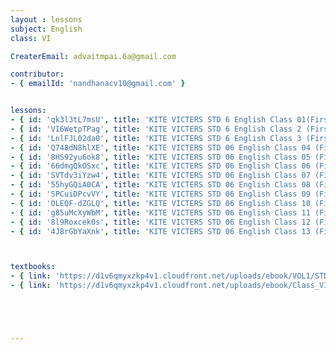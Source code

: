 ```yaml
--- 
layout : lessons 
subject: English
class: VI

CreaterEmail: advaitmpai.6a@gmail.com

contributor: 
- { emailId: 'nandhanacv10@gmail.com' }


lessons: 
- { id: 'qk3l3tL7msU', title: 'KITE VICTERS STD 6 English Class 01(First Bell-ഫസ്റ്റ് ബെല്‍)' }
- { id: 'VI6WetpTPag', title: 'KITE VICTERS STD 6 English Class 2 (First Bell-ഫസ്റ്റ് ബെല്‍)' }
- { id: 'LnlFJL02da0', title: 'KITE VICTERS STD 6 English Class 3 (First Bell-ഫസ്റ്റ് ബെല്‍)' }
- { id: 'Q748dN8hlXE', title: 'KITE VICTERS STD 06 English Class 04 (First Bell-ഫസ്റ്റ് ബെല്‍)' }
- { id: '8HS92yu6ok8', title: 'KITE VICTERS STD 06 English Class 05 (First Bell-ഫസ്റ്റ് ബെല്‍)' }
- { id: '66dmgQkOSxc', title: 'KITE VICTERS STD 06 English Class 06 (First Bell-ഫസ്റ്റ് ബെല്‍)' }
- { id: 'SVTdv3iYzw4', title: 'KITE VICTERS STD 06 English Class 07 (First Bell-ഫസ്റ്റ് ബെല്‍)' }
- { id: '55hyGQiA0CA', title: 'KITE VICTERS STD 06 English Class 08 (First Bell-ഫസ്റ്റ് ബെല്‍)' }
- { id: 'SPCuiDPcvVY', title: 'KITE VICTERS STD 06 English Class 09 (First Bell-ഫസ്റ്റ് ബെല്‍)' }
- { id: 'OLEQF-dZGLQ', title: 'KITE VICTERS STD 06 English Class 10 (First Bell-ഫസ്റ്റ് ബെല്‍)' }
- { id: 'g85uMcXyWbM', title: 'KITE VICTERS STD 06 English Class 11 (First Bell-ഫസ്റ്റ് ബെല്‍)' }
- { id: '8l9Roxcek0s', title: 'KITE VICTERS STD 06 English Class 12 (First Bell-ഫസ്റ്റ് ബെല്‍)' }
- { id: '4J8rGbYaXnk', title: 'KITE VICTERS STD 06 English Class 13 (First Bell-ഫസ്റ്റ് ബെല്‍)' }



textbooks:
- { link: 'https://d1v6qmyxzkp4v1.cloudfront.net/uploads/ebook/VOL1/STD6/KeralaReaderEnglish/KeralaReaderEnglish.pdf', title: 'English part 1' , medium: 'English' }
- { link: 'https://d1v6qmyxzkp4v1.cloudfront.net/uploads/ebook/Class_VI/English_Vol_II/English6.pdf', title: 'English part 2' , medium: 'English' }





--- 
```

